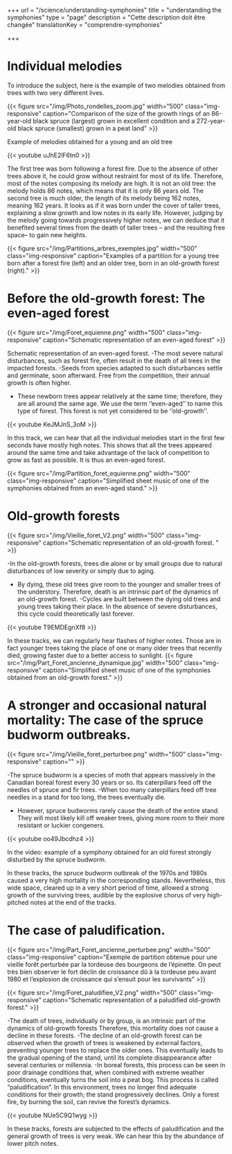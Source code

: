 +++
url  = "/science/understanding-symphonies"
title = "understanding the symphonies"
type = "page"
description =  "Cette description doit être changée"
translationKey = "comprendre-symphonies"

+++


# Individual melodies

To introduce the subject, here is the example of two melodies obtained from trees with two very different lives.


{{< figure src="/img/Photo_rondelles_zoom.jpg" width="500" class="img-responsive" caption="Comparison of the size of the growth rings of an 86-year-old black spruce (largest) grown in excellent condition and a 272-year-old black spruce (smallest) grown in a peat land" >}}

Example of melodies obtained for a young and an old tree

<div class="row">
<div class="col-md-7">
{{< youtube uJhE2lF6tn0 >}}
</div>
</div>

The first tree was born following a forest fire. Due to the absence of other trees above it, he could grow without restraint for most of its life. Therefore, most of the notes composing its melody are high. It is not an old tree: the melody holds 86 notes, which means that it is only 86 years old.
The second tree is much older, the length of its melody being 162 notes, meaning 162 years. It looks as if it was born under the cover of taller trees, explaining a slow growth and low notes in its early life. However, judging by the melody going towards progressively higher notes, we can deduce that it benefited several times from the death of taller trees – and the resulting free space– to gain new heights. 



{{< figure src="/img/Partitions_arbres_exemples.jpg" width="500" class="img-responsive" caption="Examples of a partition for a young tree born after a forest fire (left) and an older tree, born in an old-growth forest (right)." >}}

# Before the old-growth forest: The even-aged forest

{{< figure src="/img/Foret_equienne.png" width="500" class="img-responsive" caption="Schematic representation of an even-aged forest" >}}

Schematic representation of an even-aged forest.
-The most severe natural disturbances, such as forest fire, often result in the death of all trees in the impacted forests.
-Seeds from species adapted to such disturbances settle and germinate, soon afterward. Free from the competition, their annual growth is often higher. 
- These newborn trees appear relatively at the same time; therefore, they are all around the same age.  We use the term ‘’even-aged’’ to name this type of forest.  This forest is not yet considered to be ‘’old-growth’’. 


<div class="row">
<div class="col-md-7">
{{< youtube KeJMJnS_3oM >}}
</div>
</div>

In this track, we can hear that all the individual melodies start in the first few seconds have mostly high notes. This shows that all the trees appeared around the same time and take advantage of the lack of competition to grow as fast as possible. It is thus an even-aged forest.




{{< figure src="/img/Partition_foret_equienne.png" width="500" class="img-responsive" caption="Simplified sheet music of one of the symphonies obtained from an even-aged stand." >}}

# Old-growth forests


{{< figure src="/img/Vieille_foret_V2.png" width="500" class="img-responsive" caption="Schematic representation of an old-growth forest. " >}}

-In the old-growth forests, trees die alone or by small groups due to natural disturbances of low severity or simply due to aging. 
- By dying, these old trees give room to the younger and smaller trees of the understory. Therefore, death is an intrinsic part of the dynamics of an old-growth forest. 
-Cycles are built between the dying old trees and young trees taking their place. In the absence of severe disturbances, this cycle could theoretically last forever. 


<div class="row">
<div class="col-md-7">
{{< youtube T9EMDEgnXf8 >}}
</div>
</div>


In these tracks, we can regularly hear flashes of higher notes. Those are in fact younger trees taking the place of one or many older trees that recently died, growing faster due to a better access to sunlight. 
{{< figure src="/img/Part_Foret_ancienne_dynamique.jpg" width="500" class="img-responsive" caption="Simplified sheet music of one of the symphonies obtained from an old-growth forest." >}}


# A stronger and occasional natural mortality: The case of the spruce budworm outbreaks.

{{< figure src="/img/Vieille_foret_perturbee.png" width="500" class="img-responsive" caption="" >}}


-The spruce budworm is a species of moth that appears massively in the Canadian boreal forest every 30 years or so. Its caterpillars feed off the needles of spruce and fir trees. 
-When too many caterpillars feed off tree needles in a stand for too long, the trees eventually die.  
- However, spruce budworms rarely cause the death of the entire stand. They will most likely kill off weaker trees, giving more room to their more resistant or luckier congeners. 


<div class="row">
<div class="col-md-7">
{{< youtube oo49Jbcdhz4 >}}
</div>
</div>

In the video: example of a symphony obtained for an old forest strongly disturbed by the spruce budworm.

In these tracks, the spruce budworm outbreak of the 1970s and 1980s caused a very high mortality in the corresponding stands. Nevertheless, this wide space, cleared up in a very short period of time, allowed a strong growth of the surviving trees, audible by the explosive chorus of very high-pitched notes at the end of the tracks.

# The case of paludification.

{{< figure src="/img/Part_Foret_ancienne_perturbee.png" width="500" class="img-responsive" caption="Exemple de partition obtenue pour une vieille forêt perturbée par la tordeuse des bourgeons de l’épinette. On peut très bien observer le fort déclin de croissance dû à la tordeuse peu avant 1980 et l’explosion de croissance qui s’ensuit pour les survivants" >}}

{{< figure src="/img/Foret_paludifiee_V2.png" width="500" class="img-responsive" caption="Schematic representation of a paludified old-growth forest." >}}

-The death of trees, individually or by group, is an intrinsic part of the dynamics of old-growth forests Therefore, this mortality does not cause a decline in these forests.
-The decline of an old-growth forest can be observed when the growth of trees is weakened by external factors, preventing younger trees to replace the older ones. This eventually leads to the gradual opening of the stand, until its complete disappearance after several centuries or millennia. 
-In boreal forests, this process can be seen in poor drainage conditions that, when combined with extreme weather conditions, eventually turns the soil into a peat bog. This process is called “paludification”.  In this environment, trees no longer find adequate conditions for their growth; the stand progressively declines. Only a forest fire, by burning the soil, can revive the forest’s dynamics. 


<div class="row">
<div class="col-md-7">
{{< youtube NUe5C9Q1wyg >}}
</div>
</div>

In these tracks, forests are subjected to the effects of paludification and the general growth of trees is very weak. We can hear this by the abundance of lower pitch notes. 
